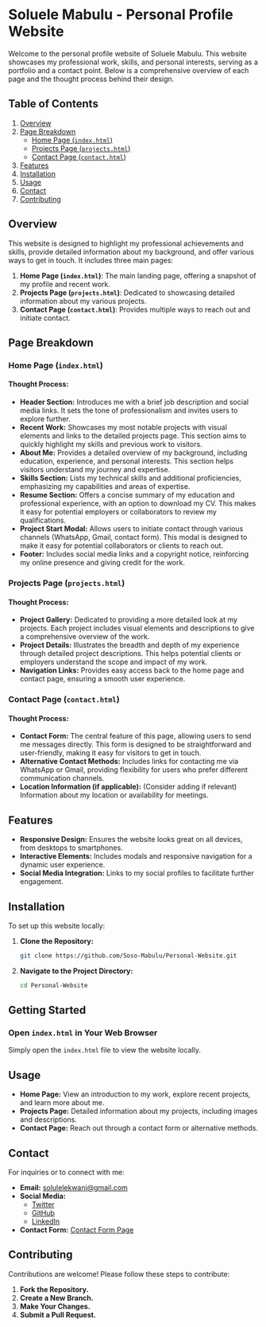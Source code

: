 # Soluele Mabulu - Personal Profile Website

Welcome to the personal profile website of Soluele Mabulu. This website showcases my professional work, skills, and personal interests, serving as a portfolio and a contact point. Below is a comprehensive overview of each page and the thought process behind their design.

## Table of Contents

1. [Overview](#overview)
2. [Page Breakdown](#page-breakdown)
   - [Home Page (`index.html`)](#home-page-indexhtml)
   - [Projects Page (`projects.html`)](#projects-page-projectshtml)
   - [Contact Page (`contact.html`)](#contact-page-contacthtml)
3. [Features](#features)
4. [Installation](#installation)
5. [Usage](#usage)
6. [Contact](#contact)
7. [Contributing](#contributing)

## Overview

This website is designed to highlight my professional achievements and skills, provide detailed information about my background, and offer various ways to get in touch. It includes three main pages:

1. **Home Page (`index.html`)**: The main landing page, offering a snapshot of my profile and recent work.
2. **Projects Page (`projects.html`)**: Dedicated to showcasing detailed information about my various projects.
3. **Contact Page (`contact.html`)**: Provides multiple ways to reach out and initiate contact.

## Page Breakdown

### Home Page (`index.html`)

#### Thought Process:

- **Header Section:** Introduces me with a brief job description and social media links. It sets the tone of professionalism and invites users to explore further.
- **Recent Work:** Showcases my most notable projects with visual elements and links to the detailed projects page. This section aims to quickly highlight my skills and previous work to visitors.
- **About Me:** Provides a detailed overview of my background, including education, experience, and personal interests. This section helps visitors understand my journey and expertise.
- **Skills Section:** Lists my technical skills and additional proficiencies, emphasizing my capabilities and areas of expertise.
- **Resume Section:** Offers a concise summary of my education and professional experience, with an option to download my CV. This makes it easy for potential employers or collaborators to review my qualifications.
- **Project Start Modal:** Allows users to initiate contact through various channels (WhatsApp, Gmail, contact form). This modal is designed to make it easy for potential collaborators or clients to reach out.
- **Footer:** Includes social media links and a copyright notice, reinforcing my online presence and giving credit for the work.

### Projects Page (`projects.html`)

#### Thought Process:

- **Project Gallery:** Dedicated to providing a more detailed look at my projects. Each project includes visual elements and descriptions to give a comprehensive overview of the work.
- **Project Details:** Illustrates the breadth and depth of my experience through detailed project descriptions. This helps potential clients or employers understand the scope and impact of my work.
- **Navigation Links:** Provides easy access back to the home page and contact page, ensuring a smooth user experience.

### Contact Page (`contact.html`)

#### Thought Process:

- **Contact Form:** The central feature of this page, allowing users to send me messages directly. This form is designed to be straightforward and user-friendly, making it easy for visitors to get in touch.
- **Alternative Contact Methods:** Includes links for contacting me via WhatsApp or Gmail, providing flexibility for users who prefer different communication channels.
- **Location Information (if applicable):** (Consider adding if relevant) Information about my location or availability for meetings.

## Features

- **Responsive Design:** Ensures the website looks great on all devices, from desktops to smartphones.
- **Interactive Elements:** Includes modals and responsive navigation for a dynamic user experience.
- **Social Media Integration:** Links to my social profiles to facilitate further engagement.

## Installation

To set up this website locally:

1. **Clone the Repository:**
   ```bash
   git clone https://github.com/Soso-Mabulu/Personal-Website.git

2. **Navigate to the Project Directory:**
   ```bash
   cd Personal-Website
   
## Getting Started

### Open `index.html` in Your Web Browser

Simply open the `index.html` file to view the website locally.

## Usage

- **Home Page:** View an introduction to my work, explore recent projects, and learn more about me.
- **Projects Page:** Detailed information about my projects, including images and descriptions.
- **Contact Page:** Reach out through a contact form or alternative methods.

## Contact

For inquiries or to connect with me:

- **Email:** [solulelekwani@gmail.com](mailto:solulelekwani@gmail.com)
- **Social Media:**
  - [Twitter](https://x.com/SosoKwani)
  - [GitHub](https://github.com/Soso-Mabulu)
  - [LinkedIn](https://www.linkedin.com/in/solulele-mabulu-5aaa1226a/)
- **Contact Form:** [Contact Form Page](contact.html)

## Contributing

Contributions are welcome! Please follow these steps to contribute:

1. **Fork the Repository.**
2. **Create a New Branch.**
3. **Make Your Changes.**
4. **Submit a Pull Request.**


